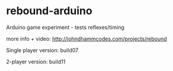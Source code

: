 # rebound-arduino
Arduino game experiment - tests reflexes/timing

more info + video: http://johndhammcodes.com/projects/rebound

Single player version: build07

2-player version: build11
